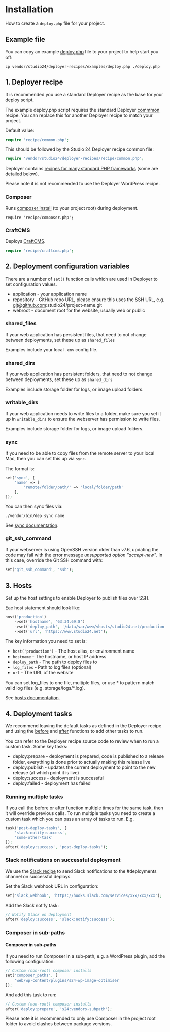 # Installation

How to create a `deploy.php` file for your project.

## Example file

You can copy an example [deploy.php](../examples/deploy.php) file to your project to help start you off:

```
cp vendor/studio24/deployer-recipes/examples/deploy.php ./deploy.php
```

## 1. Deployer recipe

It is recommended you use a standard Deployer recipe as the base for your deploy script.

The example deploy.php script requires the standard Deployer [commmon](https://deployer.org/docs/7.x/recipe/common) recipe. 
You can replace this for another Deployer recipe to match your project. 

Default value:

```php
require 'recipe/common.php';
```

This should be followed by the Studio 24 Deployer recipe common file:

```php
require 'vendor/studio24/deployer-recipes/recipe/common.php';
```

Deployer contains [recipes for many standard PHP frameworks](https://deployer.org/docs/7.x/recipe) (some are detailed below).

Please note it is not recommended to use the Deployer WordPress recipe.

### Composer

Runs [composer install](https://deployer.org/docs/7.x/recipe/composer) (to your project root) during deployment.

```
require 'recipe/composer.php';
```

### CraftCMS

Deploys [CraftCMS](https://deployer.org/docs/7.x/recipe/craftcms).

```php
require 'recipe/craftcms.php';
```

## 2. Deployment configuration variables

There are a number of `set()` function calls which are used in Deployer to set configuration values. 

* application - your application name
* repository - GitHub repo URL, please ensure this uses the SSH URL, e.g. git@github.com:studio24/project-name.git
* webroot - document root for the website, usually web or public

### shared_files

If your web application has persistent files, that need to not change between deployments, set 
these up as `shared_files`

Examples include your local `.env` config file.

### shared_dirs

If your web application has persistent folders, that need to not change between deployments, set
these up as `shared_dirs`

Examples include storage folder for logs, or image upload folders.

### writable_dirs

If your web application needs to write files to a folder, make sure you set it up in 
`writable_dirs` to ensure the webserver has permission to write files. 

Examples include storage folder for logs, or image upload folders.

### sync

If you need to be able to copy files from the remote server to your local Mac, then you can set 
this up via `sync`.

The format is:

```php
set('sync', [
    'name' => [
        'remote/folder/path/' => 'local/folder/path'
    ],
]);
```

You can then sync files via:

```
./vendor/bin/dep sync name
```

See [sync documentation](tasks/sync.md).

### git_ssh_command

If your webserver is using OpenSSH version older than v7.6, updating the code may fail with the error message 
_unsupported option "accept-new"_. In this case, override the Git SSH command with:

```php
set('git_ssh_command', 'ssh');
```

## 3. Hosts

Set up the host settings to enable Deployer to publish files over SSH.

Eac host statement should look like:

```php
host('production')
    ->set('hostname', '63.34.69.8')
    ->set('deploy_path', '/data/var/www/vhosts/studio24.net/production')
    ->set('url', 'https://www.studio24.net');
```

The key information you need to set is:

* `host('production')` - The host alias, or environment name
* `hostname` - The hostname, or host IP address
* `deploy_path` - The path to deploy files to
* `log_files` - Path to log files (optional)
* `url` - The URL of the website

You can set log_files to one file, multiple files, or use * to pattern match valid log files (e.g. storage/logs/*.log).

See [hosts documentation](https://deployer.org/docs/7.x/hosts).

## 4. Deployment tasks

We recommend leaving the default tasks as defined in the Deployer recipe and using the [before](https://deployer.org/docs/7.x/api#before) 
and [after](https://deployer.org/docs/7.x/api#after) functions to add other tasks to run. 

You can refer to the Deployer recipe source code to review when to run a custom task. Some key tasks:

* deploy:prepare - deployment is prepared, code is published to a release folder, everything is done prior to actually making this release live
* deploy:publish - updates the current deployment to point to the new release (at which point it is live)
* deploy:success - deployment is successful
* deploy:failed - deployment has failed

### Running multiple tasks

If you call the before or after function multiple times for the same task, then it will override previous calls. To run 
multiple tasks  you need to create a custom task which you can pass an array of tasks to run. E.g.

```php
task('post-deploy-tasks', [
    'slack:notify:success',
    'some-other-task'
]);
after('deploy:success', 'post-deploy-tasks');
```

### Slack notifications on successful deployment

We use the [Slack recipe](https://deployer.org/docs/7.x/contrib/slack) to send Slack notifications to the #deployments 
channel on successful deploys. 

Set the Slack webhook URL in configuration:

```php
set('slack_webhook', 'https://hooks.slack.com/services/xxx/xxx/xxx');
```

Add the Slack notify task:

```php
// Notify Slack on deployment
after('deploy:success', 'slack:notify:success');
```

### Composer in sub-paths

#### Composer in sub-paths

If you need to run Composer in a sub-path, e.g. a WordPress plugin, add the following configuration:

```php
// Custom (non-root) composer installs
set('composer_paths', [
    'web/wp-content/plugins/s24-wp-image-optimiser'
]);
```

And add this task to run:

```php
// Custom (non-root) composer installs
after('deploy:prepare', 's24:vendors-subpath');
```

Please note it is recommended to only use Composer in the project root folder to avoid clashes between package versions.
